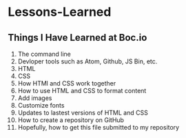 # Lessons-Learned
## Things I Have Learned at Boc.io
1.  The command line
2.  Devloper tools such as Atom, Github, JS Bin, etc.
2.  HTML 
3.  CSS
4.  How HTMl and CSS work together
5.  How to use HTML and CSS to format content
6.  Add images
7.  Customize fonts
8.  Updates to lastest versions of HTML and CSS
9.  How to create a repository on GitHub
1.  Hopefully, how to get this file submitted to my repository

